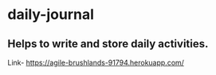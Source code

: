 # daily-journal
## Helps to write and store daily activities.
Link- https://agile-brushlands-91794.herokuapp.com/

